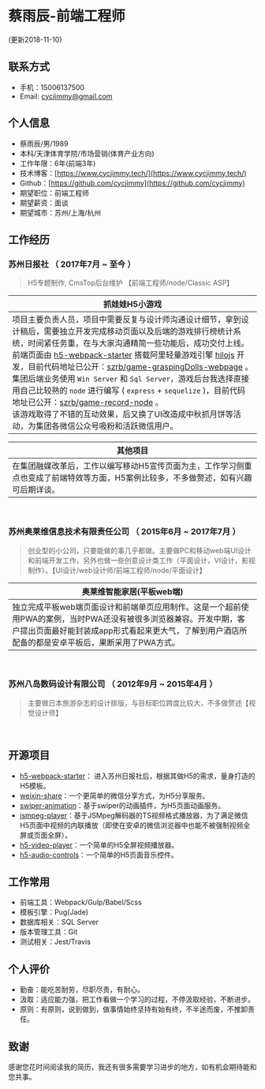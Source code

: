 # 蔡雨辰-前端工程师
(更新2018-11-10)

## 联系方式
- 手机：15006137500
- Email: cycjimmy@gmail.com

## 个人信息
- 蔡雨辰/男/1989
- 本科/天津体育学院/市场营销(体育产业方向)
- 工作年限：6年(前端3年)
- 技术博客：[https://www.cycjimmy.tech/](https://www.cycjimmy.tech/)
- Github：[https://github.com/cycjimmy](https://github.com/cycjimmy)
- 期望职位：前端工程师
- 期望薪资：面谈
- 期望城市：苏州/上海/杭州

## 工作经历
### 苏州日报社 （ 2017年7月 ~ 至今 ）
> H5专题制作, CmsTop后台维护 【前端工程师/node/Classic ASP】

| 抓娃娃H5小游戏 |
| ------- |
| 项目主要负责人员，项目中需要反复与设计师沟通设计细节，拿到设计稿后，需要独立开发完成移动页面以及后端的游戏排行榜统计系统，时间紧任务重，在与大家沟通精简一些功能后，成功交付上线。<br>前端页面由 [h5-webpack-starter](https://github.com/cycjimmy/h5-webpack-starter) 搭载阿里轻量游戏引擎 [hilojs](https://github.com/hiloteam/Hilo) 开发，目前代码地址已公开：[szrb/game-graspingDolls-webpage](https://github.com/szrb/game-graspingDolls-webpage) 。<br> 集团后端业务使用 `Win Server` 和 `Sql Server`，游戏后台我选择直接用自己比较熟的 `node` 进行编写 ( `express` + `sequelize` )，目前代码地址已公开：[szrb/game-record-node](https://github.com/szrb/game-record-node) 。<br> 该游戏取得了不错的互动效果，后又换了UI改造成中秋抓月饼等活动，为集团各微信公众号吸粉和活跃微信用户。|

| 其他项目 |
| ------- |
| 在集团融媒改革后，工作以编写移动H5宣传页面为主，工作学习侧重点也变成了前端特效等方面，H5案例比较多，不多做赘述，如有兴趣可后期详谈。|

<br>

### 苏州奥莱维信息技术有限责任公司 （ 2015年6月 ~ 2017年7月 ）
> 创业型的小公司，只要能做的事几乎都做。主要做PC和移动web端UI设计和前端开发工作，另外也做一些创意设计类工作（平面设计，VI设计，影视制作）。【UI设计/web设计师/前端工程师/node/平面设计】

| 奥莱维智能家居(平板web端) |
| ------- |
| 独立完成平板web端页面设计和前端单页应用制作。这是一个超前使用PWA的案例，当时PWA还没有被很多浏览器兼容。开发中期，客户提出页面最好能封装成app形式看起来更大气，了解到用户酒店所配备的都是安卓平板后，果断采用了PWA方式。|

<br>

### 苏州八岛数码设计有限公司 （ 2012年9月 ~ 2015年4月 ）
> 主要做日本旅游杂志的设计排版，与目标职位跨度比较大，不多做赘述【视觉设计师】

<br>

## 开源项目
- [h5-webpack-starter](https://github.com/cycjimmy/h5-webpack-starter)： 进入苏州日报社后，根据其做H5的需求，量身打造的H5模板。
- [weixin-share](https://github.com/cycdpo/weixin-share)：一个更简单的微信分享方式，为H5分享服务。
- [swiper-animation](https://github.com/cycdpo/swiper-animation)：基于swiper的动画插件，为H5页面动画服务。
- [jsmpeg-player](https://github.com/cycdpo/jsmpeg-player)：基于JSMpeg解码器的TS视频格式播放器，为了满足微信H5页面中视频的内联播放（即使在安卓的微信浏览器中也能不被强制视频全屏或页面全屏）。
- [h5-video-player](https://github.com/cycdpo/h5-video-player)：一个简单的H5全屏视频播放器。
- [h5-audio-controls](https://github.com/cycdpo/h5-audio-controls)：一个简单的H5页面音乐控件。

## 工作常用
- 前端工具：Webpack/Gulp/Babel/Scss
- 模板引擎：Pug(Jade)
- 数据库相关：SQL Server
- 版本管理工具：Git
- 测试相关：Jest/Travis

## 个人评价
- 勤奋：能吃苦耐劳，尽职尽责，有耐心。
- 汲取：适应能力强，把工作看做一个学习的过程，不停汲取经验，不断进步。
- 原则：有原则，说到做到，做事情始终坚持有始有终，不半途而废，不推卸责任。

## 致谢
感谢您花时间阅读我的简历，我还有很多需要学习进步的地方，如有机会期待能和您共事。
